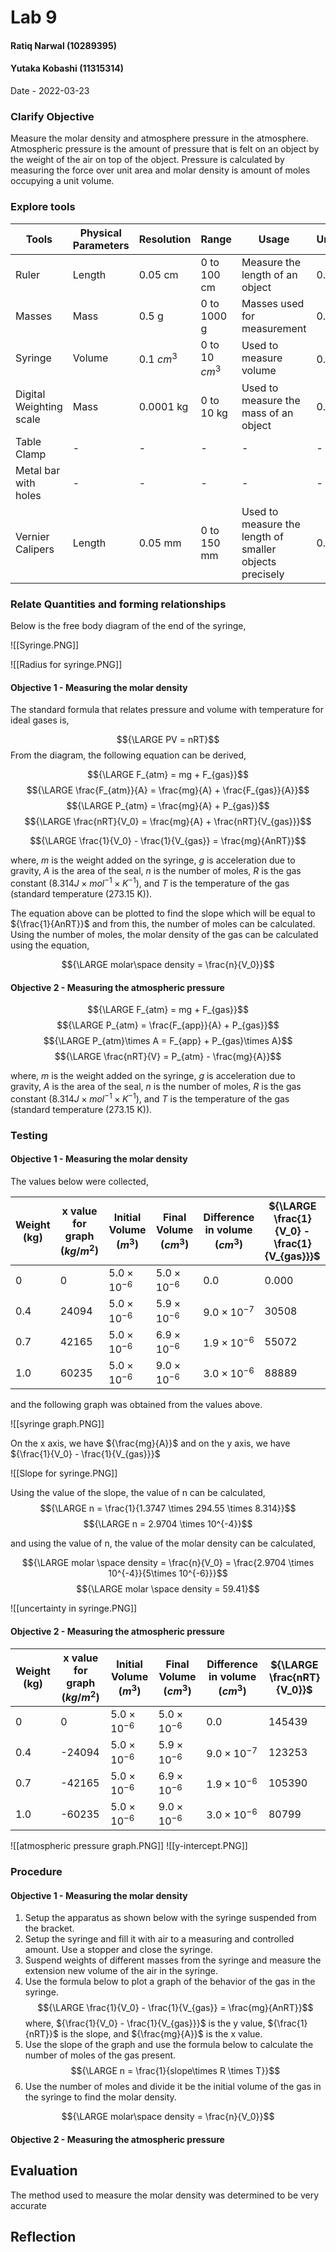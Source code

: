 # Lab 9
#### Ratiq Narwal (10289395)
#### Yutaka Kobashi (11315314)
Date - 2022-03-23



### Clarify Objective

Measure the molar density and atmosphere pressure in the atmosphere. Atmospheric pressure is the amount of pressure that is felt on an object by the weight of the air on top of the object. Pressure is calculated by measuring the force over unit area and molar density is amount of moles occupying a unit volume. 


### Explore tools
| Tools                   | Physical Parameters | Resolution   | Range            | Usage                                                   | Uncertainty   |
| ----------------------- | ------------------- | ------------ | ---------------- | ------------------------------------------------------- | ------------- |
| Ruler                   | Length              | 0.05 cm      | 0 to 100 cm      | Measure the length of an object                         | 0.1 cm        |
| Masses                  | Mass                | 0.5 g        | 0 to 1000 g      | Masses used for measurement                             | 0.5 g         |
| Syringe                 | Volume              | 0.1 ${cm^3}$ | 0 to 10 ${cm^3}$ | Used to measure volume                                  | 0.05 ${cm^3}$ |
| Digital Weighting scale | Mass                | 0.0001 kg    | 0 to 10 kg       | Used to measure the mass of an object                   | 0.0001 kg     |
| Table Clamp             | -                   | -            | -                | -                                                       | -             |
| Metal bar with holes    | -                   | -            | -                | -                                                       | -             |
| Vernier Calipers        | Length              | 0.05 mm      | 0 to 150 mm      | Used to measure the length of smaller objects precisely | 0.025 mm      |

### Relate Quantities and forming relationships

Below is the free body diagram of the end of the syringe,

![[Syringe.PNG]]

![[Radius for syringe.PNG]]



#### Objective 1 - Measuring the molar density

The standard formula that relates pressure and volume with temperature for ideal gases is,

$${\LARGE PV = nRT}$$
From the diagram, the following equation can be derived,

$${\LARGE F_{atm} = mg + F_{gas}}$$
$${\LARGE \frac{F_{atm}}{A} = \frac{mg}{A} + \frac{F_{gas}}{A}}$$
$${\LARGE P_{atm} = \frac{mg}{A} + P_{gas}}$$
$${\LARGE \frac{nRT}{V_0} = \frac{mg}{A} + \frac{nRT}{V_{gas}}}$$

$${\LARGE \frac{1}{V_0} - \frac{1}{V_{gas}} = \frac{mg}{AnRT}}$$

where,
*m* is the weight added on the syringe,
*g* is acceleration due to gravity,
*A* is the area of the seal,
*n* is the number of moles,
*R* is the gas constant (${8.314 J \times mol^{-1} \times K^{-1}}$), and
*T* is the temperature of the gas (standard temperature (273.15 K)).

The equation above can be plotted to find the slope which will be equal to ${\frac{1}{AnRT}}$ and from this, the number of moles can be calculated. Using the number of moles, the molar density of the gas can be calculated using the equation,

$${\LARGE molar\space density = \frac{n}{V_0}}$$


#### Objective 2 - Measuring the atmospheric pressure

$${\LARGE F_{atm} = mg + F_{gas}}$$
$${\LARGE P_{atm} = \frac{F_{app}}{A} + P_{gas}}$$
$${\LARGE P_{atm}\times A = F_{app} + P_{gas}\times A}$$
$${\LARGE  \frac{nRT}{V} =  P_{atm} - \frac{mg}{A}}$$

where,
*m* is the weight added on the syringe,
*g* is acceleration due to gravity,
*A* is the area of the seal,
*n* is the number of moles,
*R* is the gas constant (${8.314 J \times mol^{-1} \times K^{-1}}$), and
*T* is the temperature of the gas (standard temperature (273.15 K)).



### Testing


#### Objective 1 - Measuring the molar density
The values below were collected,

| Weight (kg) | x value for graph (${kg/m^2}$) | Initial Volume (${m^3}$) | Final Volume (${cm^3}$) | Difference in volume (${cm^3}$) | ${\LARGE \frac{1}{V_0} - \frac{1}{V_{gas}}}$ |
| ----------- | ------------------------------ | ------------------------ | ----------------------- | ------------------------------- | -------------------------------------------- |
| 0           | 0                              | ${5.0 \times 10^{-6}}$   | ${5.0 \times 10^{-6}}$  | 0.0                             | 0.000                                        |
| 0.4         | 24094                          | ${5.0 \times 10^{-6}}$   | ${5.9 \times 10^{-6}}$  | ${9.0 \times 10^{-7}}$          | 30508                                        |
| 0.7         | 42165                          | ${5.0 \times 10^{-6}}$   | ${6.9 \times 10^{-6}}$  | ${1.9 \times 10^{-6}}$          | 55072                                        |
| 1.0         | 60235                          | ${5.0 \times 10^{-6}}$   | ${9.0 \times 10^{-6}}$  | ${3.0 \times 10^{-6}}$          | 88889                                        |

and the following graph was obtained from the values above.



![[syringe graph.PNG]]

On the x axis, we have ${\frac{mg}{A}}$ and on the y axis, we have ${\frac{1}{V_0} - \frac{1}{V_{gas}}}$


![[Slope for syringe.PNG]]


Using the value of the slope, the value of n can be calculated,
$${\LARGE n = \frac{1}{1.3747 \times 294.55 \times 8.314}}$$
$${\LARGE n = 2.9704 \times 10^{-4}}$$

and using the value of n, the value of the molar density can be calculated,

$${\LARGE molar \space density = \frac{n}{V_0} = \frac{2.9704 \times 10^{-4}}{5\times 10^{-6}}}$$
$${\LARGE molar \space density = 59.41}$$

![[uncertainty in syringe.PNG]]

#### Objective 2 - Measuring the atmospheric pressure

| Weight (kg) | x value for graph (${kg/m^2}$) | Initial Volume (${m^3}$) | Final Volume (${cm^3}$) | Difference in volume (${cm^3}$) | ${\LARGE \frac{nRT}{V_0}}$ |
| ----------- | ------------------------------ | ------------------------ | ----------------------- | ------------------------------- | -------------------------- |
| 0           | 0                              | ${5.0 \times 10^{-6}}$   | ${5.0 \times 10^{-6}}$  | 0.0                             | 145439                     |
| 0.4         | -24094                         | ${5.0 \times 10^{-6}}$   | ${5.9 \times 10^{-6}}$  | ${9.0 \times 10^{-7}}$          | 123253                     |
| 0.7         | -42165                         | ${5.0 \times 10^{-6}}$   | ${6.9 \times 10^{-6}}$  | ${1.9 \times 10^{-6}}$          | 105390                     |
| 1.0         | -60235                         | ${5.0 \times 10^{-6}}$   | ${9.0 \times 10^{-6}}$  | ${3.0 \times 10^{-6}}$          | 80799                      | 


![[atmospheric pressure graph.PNG]]
![[y-intercept.PNG]]



### Procedure

#### Objective 1 - Measuring the molar density

1. Setup the apparatus as shown below with the syringe suspended from the bracket.
2. Setup the syringe and fill it with air to a measuring and controlled amount. Use a stopper and close the syringe.
3. Suspend weights of different masses from the syringe and measure the extension new volume of the air in the syringe.
4. Use the formula below to plot a graph of the behavior of the gas in the syringe.
$${\LARGE \frac{1}{V_0} - \frac{1}{V_{gas}} = \frac{mg}{AnRT}}$$
where,
${\frac{1}{V_0} - \frac{1}{V_{gas}}}$ is the y value,
${\frac{1}{nRT}}$ is the slope, and
${\frac{mg}{A}}$ is the x value.
6. Use the slope of the graph and use the formula below to calculate the number of moles of the gas present. 
$${\LARGE n = \frac{1}{slope\times R \times T}}$$
8. Use the number of moles and divide it be the initial volume of the gas in the syringe to find the molar density.

$${\LARGE molar\space density = \frac{n}{V_0}}$$

#### Objective 2 - Measuring the atmospheric pressure

## Evaluation
The method used to measure the molar density was determined to be very accurate 


## Reflection
